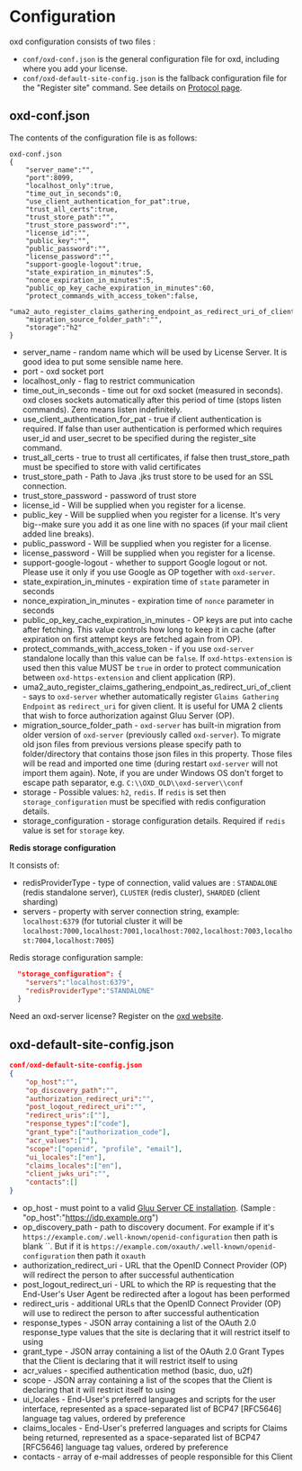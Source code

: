 # Configuration

oxd configuration consists of two files :

* `conf/oxd-conf.json` is the general configuration file for oxd, including where you add your license.
* `conf/oxd-default-site-config.json` is the fallback configuration file for the "Register site" command. See details on 
[Protocol page](../protocol/).

## oxd-conf.json

The contents of the configuration file is as follows:

```
oxd-conf.json
{
    "server_name":"",
    "port":8099,
    "localhost_only":true,
    "time_out_in_seconds":0,
    "use_client_authentication_for_pat":true,
    "trust_all_certs":true,
    "trust_store_path":"",
    "trust_store_password":"",
    "license_id":"",
    "public_key":"",
    "public_password":"",
    "license_password":"",
    "support-google-logout":true,
    "state_expiration_in_minutes":5,
    "nonce_expiration_in_minutes":5,
    "public_op_key_cache_expiration_in_minutes":60,
    "protect_commands_with_access_token":false,
    "uma2_auto_register_claims_gathering_endpoint_as_redirect_uri_of_client":true,
    "migration_source_folder_path":"",
    "storage":"h2"
}
```

* server_name - random name which will be used by License Server. It is good idea to put some sensible name here.
* port - oxd socket port
* localhost_only - flag to restrict communication
* time_out_in_seconds - time out for oxd socket (measured in seconds). oxd closes sockets automatically after this period of time (stops listen commands). Zero means listen indefinitely.
* use_client_authentication_for_pat - true if client authentication is required. If false than user authentication is performed which requires user_id and user_secret to be specified during the register_site command.
* trust_all_certs - true to trust all certificates, if false then trust_store_path must be specified to store with valid certificates
* trust_store_path - Path to Java .jks trust store to be used for an SSL connection.
* trust_store_password - password of trust store
* license_id - Will be supplied when you register for a license. 
* public_key - Will be supplied when you register for a license. It's very big--make sure you add it as one line with no spaces (if your mail client added line breaks).
* public_password - Will be supplied when you register for a license.
* license_password - Will be supplied when you register for a license.
* support-google-logout - whether to support Google logout or not. Please use it only if you use Google as OP together with `oxd-server`.
* state_expiration_in_minutes - expiration time of `state` parameter in seconds
* nonce_expiration_in_minutes - expiration time of `nonce` parameter in seconds
* public_op_key_cache_expiration_in_minutes - OP keys are put into cache after fetching. This value controls how long to keep it in cache (after expiration on first attempt keys are fetched again from OP).
* protect_commands_with_access_token - if you use `oxd-server` standalone locally than this value can be `false`. If `oxd-https-extension` is used then this value MUST be `true` in order to protect communication between `oxd-https-extension` and client application (RP).
* uma2_auto_register_claims_gathering_endpoint_as_redirect_uri_of_client - says to `oxd-server` whether automatically register `Glaims Gathering Endpoint` as `redirect_uri` for given client. It is useful for UMA 2 clients that wish to force authorization against Gluu Server (OP).
* migration_source_folder_path - `oxd-server` has built-in migration from older version of `oxd-server` (previously called `oxd-server`). To migrate old json files from previous versions please specify path to folder/directory that contains those json files in this property. Those files will be read and imported one time (during restart `oxd-server` will not import them again). Note, if you are under Windows OS don't forget to escape path separator, e.g. `C:\\OXD_OLD\\oxd-server\\conf`
* storage - Possible values: `h2`, `redis`. If `redis` is set then `storage_configuration` must be specified with redis configuration details. 
* storage_configuration - storage configuration details. Required if `redis` value is set for `storage` key.


**Redis storage configuration**

It consists of:

- redisProviderType - type of connection, valid values are : `STANDALONE` (redis standalone server), `CLUSTER` (redis cluster), `SHARDED` (client sharding)
- servers - property with server connection string, example: `localhost:6379` (for tutorial cluster it will be `localhost:7000,localhost:7001,localhost:7002,localhost:7003,localhost:7004,localhost:7005`)

Redis storage configuration sample:
```json
  "storage_configuration": {
    "servers":"localhost:6379",
    "redisProviderType":"STANDALONE"
  }
```

Need an oxd-server license? Register on the [oxd website](https://oxd.gluu.org). 

## oxd-default-site-config.json

```json
conf/oxd-default-site-config.json
{
    "op_host":"",
    "op_discovery_path":"",
    "authorization_redirect_uri":"",
    "post_logout_redirect_uri":"",
    "redirect_uris":[""],
    "response_types":["code"],
    "grant_type":["authorization_code"],
    "acr_values":[""],
    "scope":["openid", "profile", "email"],
    "ui_locales":["en"],
    "claims_locales":["en"],
    "client_jwks_uri":"",
    "contacts":[]
}
```

* op_host - must point to a valid 
[Gluu Server CE installation](https://gluu.org/docs/ce/3.0.1/installation-guide/install/). (Sample : "op_host":"https://idp.example.org")
* op_discovery_path - path to discovery document. For example if it's `https://example.com/.well-known/openid-configuration` then path is blank ``. But if it is `https://example.com/oxauth/.well-known/openid-configuration` then path it `oxauth`
* authorization_redirect_uri - URL that the OpenID Connect Provider (OP) will redirect the person to after  successful authentication
* post_logout_redirect_uri - URL to which the RP is requesting that the End-User's User Agent be redirected after a logout has been performed
* redirect_uris - additional URLs that the OpenID Connect Provider (OP) will use to redirect the person to after  successful authentication
* response_types - JSON array containing a list of the OAuth 2.0 response_type values that the site is declaring that it will restrict itself to using
* grant_type - JSON array containing a list of the OAuth 2.0 Grant Types that the Client is declaring that it will restrict itself to using
* acr_values - specified authentication method (basic, duo, u2f)
* scope - JSON array containing a list of the scopes that the Client is declaring that it will restrict itself to using
* ui_locales - End-User's preferred languages and scripts for the user interface, represented as a space-separated list of BCP47 [RFC5646] language tag values, ordered by preference
* claims_locales - End-User's preferred languages and scripts for Claims being returned, represented as a space-separated list of BCP47 [RFC5646] language tag values, ordered by preference
* contacts - array of e-mail addresses of people responsible for this Client
